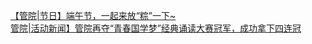   
[【管院|节日】端午节，一起来放“粽”一下~](http://www.dianyue.me/archives/998/1s1igeari493jmmq/)  
[管院|活动新闻】管院再夺“青春国学梦”经典诵读大赛冠军，成功拿下四连冠](http://www.dianyue.me/archives/986/c9fjhsm8hwgq1qh1/)